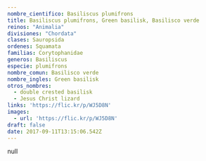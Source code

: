 ```yaml
---
nombre_cientifico: Basiliscus plumifrons
title: Basiliscus plumifrons, Green basilisk, Basilisco verde
reinos: "Animalia"
divisiones: "Chordata"
clases: Sauropsida
ordenes: Squamata
familias: Corytophanidae
generos: Basiliscus
especie: plumifrons
nombre_comun: Basilisco verde
nombre_ingles: Green basilisk
otros_nombres:
  - double crested basilisk
  - Jesus Christ lizard
links: 'https://flic.kr/p/WJ5D8N'
images:
  - url: 'https://flic.kr/p/WJ5D8N'
draft: false
date: 2017-09-11T13:15:06.542Z
---
```

null
